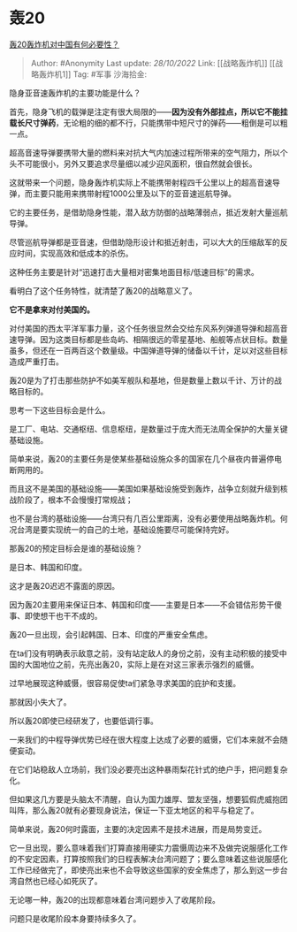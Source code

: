# 轰20
[轰20轰炸机对中国有何必要性？](https://www.zhihu.com/question/381454433/answer/2732947791)

> Author: #Anonymity
> Last update: *28/10/2022*
> Link: [[战略轰炸机]] [[战略轰炸机1]]
> Tag: #军事
> 沙海拾金:

隐身亚音速轰炸机的主要功能是什么？

首先，隐身飞机的载弹是注定有很大局限的——**因为没有外部挂点，所以它不能挂载长尺寸弹药**，无论粗的细的都不行，只能携带中短尺寸的弹药——粗倒是可以粗一点。

超高音速导弹要携带大量的燃料来对抗大气内加速过程所带来的空气阻力，所以个头不可能很小，另外又要追求尽量细以减少迎风面积，很自然就会很长。

这就带来一个问题，隐身轰炸机实际上不能携带射程四千公里以上的超高音速导弹，而主要只能用来携带射程1000公里及以下的亚音速巡航导弹。

它的主要任务，是借助隐身性能，潜入敌方防御的战略薄弱点，抵近发射大量巡航导弹。

尽管巡航导弹都是亚音速，但借助隐形设计和抵近射击，可以大大的压缩敌军的反应时间，实现高效和低成本的杀伤。

这种任务主要是针对“迅速打击大量相对密集地面目标/低速目标”的需求。

看明白了这个任务特性，就清楚了轰20的战略意义了。

**它不是拿来对付美国的。**

对付美国的西太平洋军事力量，这个任务很显然会交给东风系列弹道导弹和超高音速导弹。因为这类目标都是些岛屿、相隔很远的零星基地、船舰等点状目标。数量虽多，但还在一百两百这个数量级。中国弹道导弹的储备以千计，足以对这些目标造成严重打击。

轰20是为了打击那些防护不如美军舰队和基地，但是数量上数以千计、万计的战略目标的。

思考一下这些目标会是什么。

是工厂、电站、交通枢纽、信息枢纽，是数量过于庞大而无法周全保护的大量关键基础设施。

简单来说，轰20的主要任务是使某些基础设施众多的国家在几个昼夜内普遍停电断网用的。

而且这不是美国的基础设施——美国如果基础设施受到轰炸，战争立刻就升级到核战阶段了，根本不会慢慢打常规战；

也不是台湾的基础设施——台湾只有几百公里距离，没有必要使用战略轰炸机。何况台湾是要实现统一的自己的土地，基础设施要尽可能保持完好。

那轰20的预定目标会是谁的基础设施？

是日本、韩国和印度。

这才是轰20迟迟不露面的原因。

因为轰20主要用来保证日本、韩国和印度——主要是日本——不会错估形势干傻事、即使想干也干不成的。

轰20一旦出现，会引起韩国、日本、印度的严重安全焦虑。

在ta们没有明确表示敌意之前，没有站定敌人的身份之前，没有主动积极的接受中国的大国地位之前，先亮出轰20，实际上是在对这三家表示强烈的威慑。

过早地展现这种威慑，很容易促使ta们紧急寻求美国的庇护和支援。

那就因小失大了。

所以轰20即使已经研发了，也要低调行事。

一来我们的中程导弹优势已经在很大程度上达成了必要的威慑，它们本来就不会随便妄动。

在它们站稳敌人立场前，我们没必要亮出这种暴雨梨花针式的绝户手，把问题复杂化。

但如果这几方要是头脑太不清醒，自认为国力雄厚、盟友坚强，想要狐假虎威抱团叫阵，那么轰20就有必要现身说法，保证一下亚太地区的和平与稳定了。

简单来说，轰20何时露面，主要的决定因素不是技术进展，而是局势变迁。

它一旦出现，要么意味着我们打算直接用硬实力震慑周边来不及做完说服感化工作的不安定因素，打算按照我们的日程表解决台湾问题了；要么意味着这些说服感化工作已经做完了，即使亮出来也不会导致这些国家的安全焦虑了，那么到这一步台湾自然也已经心如死灰了。

无论哪一种，轰20的出现都意味着台湾问题步入了收尾阶段。

问题只是收尾阶段本身要持续多久了。
